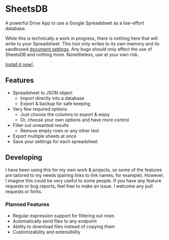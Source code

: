 # SheetsDB

A powerful Drive App to use a Google Spreadsheet as a low-effort database.

While this is technically a work in progress, there is nothing here that will write to your Spreadsheet. This tool only writes to its own memory and its sandboxed [document settings](https://developers.google.com/apps-script/reference/properties/properties-service#getDocumentProperties()). Any bugs should only affect the use of SheetsDB and nothing more. Nonetheless, use at your own risk.

[Install it now!](https://chrome.google.com/webstore/detail/sheet-to-data/mhmjmmomcaimcoefbhdggmijkjpblhgf).

## Features

- Spreadsheet to JSON object
  - Import directly into a database
  - Export & backup for safe keeping
- Very few required options
  - Just choose the columns to export & enjoy
  - Or, choose your own options and have more control
- Filter out unwanted results
  - Remove empty rows or any other text
- Export multiple sheets at once
- Save your settings for each spreadsheet


## Developing

I have been using this for my own work & projects, so some of the features are tailored to my needs (pairing links to link names, for example). However, I imagine this could be very useful to some people. If you have any feature requests or bug reports, feel free to make an issue. I welcome any pull requests or forks. 

### Planned Features

- Regular expression support for filtering out rows
- Automatically send files to any endpoint
- Ability to download files instead of copying them
- Customizability and extensibility
